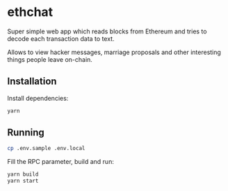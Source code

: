 # ethchat

Super simple web app which reads blocks from Ethereum and tries to decode each transaction data to text.

Allows to view hacker messages, marriage proposals and other interesting things people leave on-chain.

## Installation

Install dependencies:

```bash
yarn
```

## Running

```bash
cp .env.sample .env.local
```

Fill the RPC parameter, build and run:

```bash
yarn build
yarn start
```
